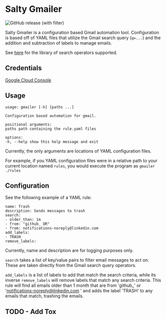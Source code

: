 # Salty Gmailer
![GitHub release (with filter)](https://img.shields.io/github/v/release/ryanlong1004/salty_gmailer)

Salty Gmailer is a configuration based Gmail automation tool. Configuration is based off of YAML files that utilize
the Gmail search query (`q=...`) and the addition and subtraction of labels to manage emails.

See [here](https://support.google.com/mail/answer/7190?hl=en) for the library of search operators supported.

## Credentials
[Google Cloud Console](https://console.cloud.google.com/apis/credentials)

## Usage
```
usage: gmailer [-h] [paths ...]

Configuration based automation for gmail.

positional arguments:
paths path containing the rule.yaml files

options:
-h, --help show this help message and exit
```

Currently, the only arguments are locations of YAML configuration files.

For example, if you YAML configuration files were in a relative path to your current
location named `rules`, you would execute the program as
`gmailer ./rules`

## Configuration
See the following example of a YAML rule:

```
name: Trash
description: Sends messages to trash
search:
- older_than: 1m
- from: "github_ OR"
- from: notifications-noreply@linkedin.com
add_labels:
- TRASH
remove_labels:
```

Currently, name and description are for logging purposes only.  

`search` takes a list of key/value pairs to filter email messages to act on.  These are taken directly from the Gmail search
query operators.

`add_labels` is a list of labels to add that match the search criteria, while its inverse `remove_labels` will remove labels that match any search criteria.
This rule will find all emails older than 1 month that are from 'github_' or 'notifications-noreply@linkedin.com
' and adds the label 'TRASH' to any emails that match, trashing the emails. 







## TODO - Add Tox
